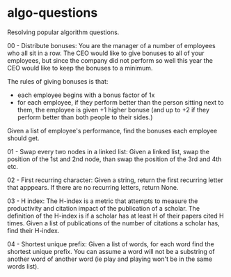 # algo-questions
Resolving popular algorithm questions.

00 - Distribute bonuses: 
You are the manager of a number of employees who all sit in a row. 
The CEO would like to give bonuses to all of your employees, 
but since the company did not perform so well this year the CEO would like to keep the bonuses to a minimum.

The rules of giving bonuses is that:
 - each employee begins with a bonus factor of 1x
 - for each employee, if they perform better than the person sitting next to them,
 the employee is given +1 higher bonuse (and up to +2 if they perform better than both people to their sides.)

Given a list of employee's performance, find the bonuses each employee should get.

01 - Swap every two nodes in a linked list: 
Given a linked list, swap the position of the 1st and 2nd node, than swap the position of the 3rd and 4th etc.

02 - First recurring character:
Given a string, return the first recurring letter that apppears.
If there are no recurring letters, return None.

03 - H index:
The H-index is a metric that attempts to measure the productivity and citation impact of the publication of a scholar.
The definition of the H-index is if a scholar has at least H of their papers cited H times.
Given a list of publications of the number of citations a scholar has, find their H-index.

04 - Shortest unique prefix:
Given a list of words, for each word find the shortest unique prefix. You can assume a word will not be a substring of another word of another word (ie play and playing won't be in the same words list).
